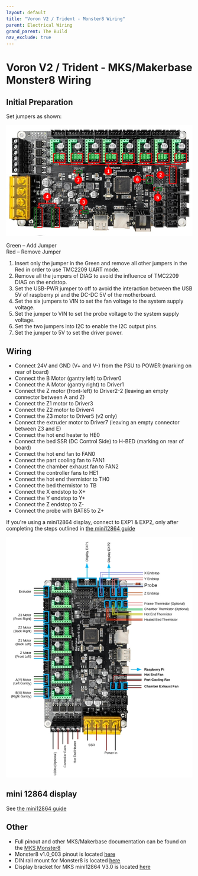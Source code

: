 ```yaml
---
layout: default
title: "Voron V2 / Trident - Monster8 Wiring"
parent: Electrical Wiring
grand_parent: The Build
nav_exclude: true
---
```


# Voron V2 / Trident - MKS/Makerbase Monster8 Wiring

## Initial Preparation

Set jumpers as shown:

![MKS Monster8 preparation](./images/v2-monster8-initial-preparation.jpg)

Green – Add Jumper  
Red – Remove Jumper

1. Insert only the jumper in the Green and remove all other jumpers in the Red in order to use TMC2209 UART mode.
2. Remove all the jumpers of DIAG to avoid the influence of TMC2209 DIAG on the endstop.
3. Set the USB-PWR jumper to off to avoid the interaction between the USB 5V of raspberry pi and the DC-DC 5V of the motherboard.
4. Set the six jumpers to VIN to set the fan voltage to the system supply voltage.
5. Set the jumper to VIN to set the probe voltage to the system supply voltage.
6. Set the two jumpers into I2C to enable the I2C output pins.
7. Set the jumper to 5V to set the driver power.

## Wiring

* Connect 24V and GND (V+ and V-) from the PSU to POWER (marking on rear of board)
* Connect the B Motor (gantry left) to Driver0
* Connect the A Motor (gantry right) to Driver1
* Connect the Z motor (front-left) to Driver2-2 (leaving an empty connector between A and Z)
* Connect the Z1 motor to Driver3
* Connect the Z2 motor to Driver4
* Connect the Z3 motor to Driver5 (v2 only)
* Connect the extruder motor to Driver7 (leaving an empty connector between Z3 and E)
* Connect the hot end heater to HE0
* Connect the bed SSR (DC Control Side) to H-BED (marking on rear of board)
* Connect the hot end fan to FAN0
* Connect the part cooling fan to FAN1
* Connect the chamber exhaust fan to FAN2
* Connect the controller fans to HE1
* Connect the hot end thermistor to TH0
* Connect the bed thermistor to TB
* Connect the X endstop to X+
* Connect the Y endstop to Y+
* Connect the Z endstop to Z-
* Connect the probe with BAT85 to Z+

If you're using a mini12864 display, connect to EXP1 & EXP2, only after completing the steps outlined in [the mini12864 guide](./mini12864_klipper_guide.md)

![MKS Monster8 Wiring](./images/v2_monster8_wiring.png)

## mini 12864 display

See [the mini12864 guide](./mini12864_klipper_guide.md)

## Other

* Full pinout and other MKS/Makerbase documentation can be found on the [MKS Monster8](https://github.com/makerbase-mks/MKS-Monster8/)
* Monster8 v1.0_003 pinout is located [here](https://github.com/makerbase-mks/MKS-Monster8/blob/main/hardware/MKS%20Monster8%20V1.0_003/MKS%20Monster8%20V1.0_003%20PIN.pdf)
* DIN rail mount for Monster8 is located [here](https://github.com/makerbase-mks/MKS-Monster8/tree/main/STL/MKS%20Monster8%20fixed%20bracket)
* Display bracket for MKS mini12864 V3.0 is located [here](https://github.com/makerbase-mks/MKS-Monster8/tree/main/STL/MKS%20Mini12864%20V3.0%20STL)
